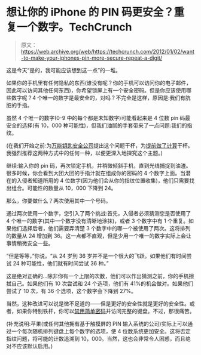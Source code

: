# 想让你的 iPhone 的 PIN 码更安全？重复一个数字。TechCrunch

> 原文：<https://web.archive.org/web/https://techcrunch.com/2012/01/02/want-to-make-your-iphones-pin-more-secure-repeat-a-digit/>

这是今天“是的，我可能应该想到这一点”的一堆。

如果你的手机里有任何隐私的东西(谁没有呢？你的手机可以访问你的电子邮件，因此可以访问其他任何东西)，你希望锁屏上有一个安全密码。但是你应该使用哪些数字呢？4 个唯一的数字是最安全的，对吗？不完全是这样，原因是:我们有肮脏的手指。

虽然 4 个唯一的数字(0-9 中的每个都是未知数字)可能看起来是 4 位数 pin 码最安全的选择(有 10，000 种可能性)，但我们油腻的手套带来了一点问题:我们的指纹。

(在我们开始之前:为[万能钥匙安全公司](https://web.archive.org/web/20221006141627/http://skeletonkeysecurity.com/post/15012548814/pins-3-is-the-magic-number)提出这个问题干杯，为[提前做了计算](https://web.archive.org/web/20221006141627/http://mindyourdecisions.com/blog/2011/01/27/game-theory-and-probability-of-iphone-passwords/)干杯。我强烈推荐这两种方式中的任何一种，以便更深入地探究这个主题。)

继续:输入你的 pin 码，再次锁定手机，并稍微倾斜手机，直到光线捕捉到油渣。很多时候，你会看到大团大团的手指汁就在组成你的密码的 4 个数字上面。当潜在的入侵者知道所用的 4 位数字(因为他们会从你的指纹位置收集)，他们只需要找出组合。可能性的数量从 10，000 下降到 24。

那么，你要做什么？两次使用其中一个号码。

通过两次使用一个数字，您引入了两个挑战:首先，入侵者必须猜测您是否使用了 4 个唯一的数字(其中一个数字没有清晰地涂抹)，或者 3 个数字中有 1 个重复。如果他们选择后者，他们需要弄清楚 3 个数字中的哪一个被使用了两次。这将排列的数量从 24 增加到 36。这一点都不直观，但是少用一个唯一的数字实际上会让事情稍微安全一些。

“但是等等，”你说。“从 24 岁到 36 岁并不是一个很大的飞跃。如果他们有时间尝试 24 种可能性，他们就有时间尝试 36 种。”

这是绝对正确的…除非你有一个上限的次数，他们可以作出猜测之前，你的手机擦拭自己。如果他们有 10 次尝试和 24 个选项，他们有 41%的机会做对。如果他们尝试了 10 次，有 36 个选项，这个数字会下降到 27%。

当然，这种改进可以说是微不足道的——但是更好的安全性就是更好的安全性。或者，如果你特别铁杆，你可以[禁用简单密码](https://web.archive.org/web/20221006141627/http://support.apple.com/kb/HT4113)并访问完整的键盘。不过，那很痛苦。

(补充说明:苹果(或任何其他拥有基于触摸屏的 PIN 输入系统的公司)实际上可以通过一个每次随机排列键盘上每个数字的选项，使 4 位数系统更加安全。这将否定指纹问题，将可能的计数追溯到 10，000。当然，这也会非常令人困惑，而且绝对不应该默认启用。)